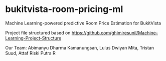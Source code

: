 # bukitvista-room-pricing-ml
Machine Learning-powered predictive Room Price Estimation for BukitVista

Project file structured based on https://github.com/ghimiresunil/Machine-Learning-Project-Structure

Our Team:
Abimanyu Dharma Kamanungsan, 
Lulus Dwiyan Mita, 
Tristan Suud, 
Attaf Riski Putra R
